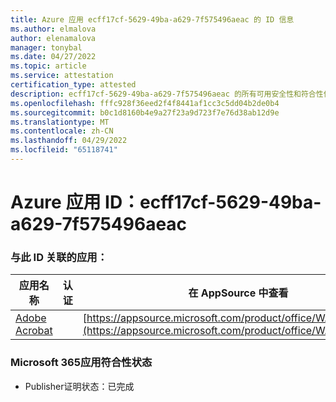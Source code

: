```yaml
---
title: Azure 应用 ecff17cf-5629-49ba-a629-7f575496aeac 的 ID 信息
ms.author: elmalova
author: elenamalova
manager: tonybal
ms.date: 04/27/2022
ms.topic: article
ms.service: attestation
certification_type: attested
description: ecff17cf-5629-49ba-a629-7f575496aeac 的所有可用安全性和符合性信息。
ms.openlocfilehash: fffc928f36eed2f4f8441af1cc3c5dd04b2de0b4
ms.sourcegitcommit: b0c1d8160b4e9a27f23a9d723f7e76d38ab12d9e
ms.translationtype: MT
ms.contentlocale: zh-CN
ms.lasthandoff: 04/29/2022
ms.locfileid: "65118741"
---
```

# <a name="azure-app-id-ecff17cf-5629-49ba-a629-7f575496aeac"></a>Azure 应用 ID：ecff17cf-5629-49ba-a629-7f575496aeac


### <a name="apps-associated-with-this-id"></a>与此 ID 关联的应用：
| **应用名称** | **认证** | **在 AppSource 中查看** |
|--------------|---------------|-----------------------|
| [Adobe Acrobat](../forward/WA200002564.md) |  | [https://appsource.microsoft.com/product/office/WA200002564](https://appsource.microsoft.com/product/office/WA200002564) |

### <a name="microsoft-365-app-compliance-status"></a>Microsoft 365应用符合性状态
- Publisher证明状态：已完成
